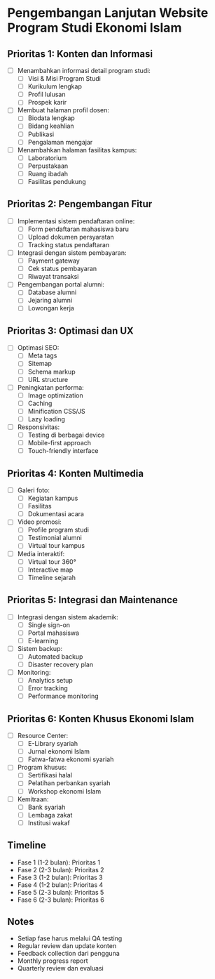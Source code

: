 # Pengembangan Lanjutan Website Program Studi Ekonomi Islam

## Prioritas 1: Konten dan Informasi

-   [ ] Menambahkan informasi detail program studi:
    -   [ ] Visi & Misi Program Studi
    -   [ ] Kurikulum lengkap
    -   [ ] Profil lulusan
    -   [ ] Prospek karir
-   [ ] Membuat halaman profil dosen:
    -   [ ] Biodata lengkap
    -   [ ] Bidang keahlian
    -   [ ] Publikasi
    -   [ ] Pengalaman mengajar
-   [ ] Menambahkan halaman fasilitas kampus:
    -   [ ] Laboratorium
    -   [ ] Perpustakaan
    -   [ ] Ruang ibadah
    -   [ ] Fasilitas pendukung

## Prioritas 2: Pengembangan Fitur

-   [ ] Implementasi sistem pendaftaran online:
    -   [ ] Form pendaftaran mahasiswa baru
    -   [ ] Upload dokumen persyaratan
    -   [ ] Tracking status pendaftaran
-   [ ] Integrasi dengan sistem pembayaran:
    -   [ ] Payment gateway
    -   [ ] Cek status pembayaran
    -   [ ] Riwayat transaksi
-   [ ] Pengembangan portal alumni:
    -   [ ] Database alumni
    -   [ ] Jejaring alumni
    -   [ ] Lowongan kerja

## Prioritas 3: Optimasi dan UX

-   [ ] Optimasi SEO:
    -   [ ] Meta tags
    -   [ ] Sitemap
    -   [ ] Schema markup
    -   [ ] URL structure
-   [ ] Peningkatan performa:
    -   [ ] Image optimization
    -   [ ] Caching
    -   [ ] Minification CSS/JS
    -   [ ] Lazy loading
-   [ ] Responsivitas:
    -   [ ] Testing di berbagai device
    -   [ ] Mobile-first approach
    -   [ ] Touch-friendly interface

## Prioritas 4: Konten Multimedia

-   [ ] Galeri foto:
    -   [ ] Kegiatan kampus
    -   [ ] Fasilitas
    -   [ ] Dokumentasi acara
-   [ ] Video promosi:
    -   [ ] Profile program studi
    -   [ ] Testimonial alumni
    -   [ ] Virtual tour kampus
-   [ ] Media interaktif:
    -   [ ] Virtual tour 360°
    -   [ ] Interactive map
    -   [ ] Timeline sejarah

## Prioritas 5: Integrasi dan Maintenance

-   [ ] Integrasi dengan sistem akademik:
    -   [ ] Single sign-on
    -   [ ] Portal mahasiswa
    -   [ ] E-learning
-   [ ] Sistem backup:
    -   [ ] Automated backup
    -   [ ] Disaster recovery plan
-   [ ] Monitoring:
    -   [ ] Analytics setup
    -   [ ] Error tracking
    -   [ ] Performance monitoring

## Prioritas 6: Konten Khusus Ekonomi Islam

-   [ ] Resource Center:
    -   [ ] E-Library syariah
    -   [ ] Jurnal ekonomi Islam
    -   [ ] Fatwa-fatwa ekonomi syariah
-   [ ] Program khusus:
    -   [ ] Sertifikasi halal
    -   [ ] Pelatihan perbankan syariah
    -   [ ] Workshop ekonomi Islam
-   [ ] Kemitraan:
    -   [ ] Bank syariah
    -   [ ] Lembaga zakat
    -   [ ] Institusi wakaf

## Timeline

-   Fase 1 (1-2 bulan): Prioritas 1
-   Fase 2 (2-3 bulan): Prioritas 2
-   Fase 3 (1-2 bulan): Prioritas 3
-   Fase 4 (1-2 bulan): Prioritas 4
-   Fase 5 (2-3 bulan): Prioritas 5
-   Fase 6 (2-3 bulan): Prioritas 6

## Notes

-   Setiap fase harus melalui QA testing
-   Regular review dan update konten
-   Feedback collection dari pengguna
-   Monthly progress report
-   Quarterly review dan evaluasi
